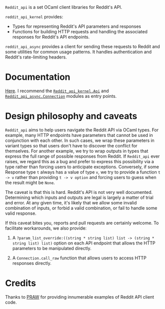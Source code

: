 `Reddit_api` is a set OCaml client libraries for Reddit's API.

`reddit_api_kernel` provides:

* Types for representing Reddit's API parameters and responses
* Functions for building HTTP requests and handling the associated responses
  for Reddit's API endpoints.

`reddit_api_async` provides a client for sending these requests to Reddit and
some utilities for common usage patterns. It handles authentication and
Reddit's rate-limiting headers.

# Documentation

[Here](https://leviroth.github.io/ocaml-reddit-api/). I recommend the
[`Reddit_api_kernel.Api`](https://leviroth.github.io/ocaml-reddit-api/reddit_api_kernel/Reddit_api_kernel/Api/index.html)
and
[`Reddit_api_async.Connection`](https://leviroth.github.io/ocaml-reddit-api/reddit_api_async/Reddit_api_async/Connection/index.html)
modules as entry points.

# Design philosophy and caveats

`Reddit_api` aims to help users navigate the Reddit API via OCaml types. For
example, many HTTP endpoints have parameters that cannot be used in conjunction
with each other. In such cases, we wrap these parameters in variant types so
that users don't have to discover the conflict for themselves. For another
example, we try to wrap outputs in types that express the full range of
possible responses from Reddit. If `Reddit_api` ever raises, we regard this as
a bug and prefer to express this possibility via a type rather than forcing
users to anticipate exceptions. Conversely, if some Response type `t` always
has a value of type `v`, we try to provide a function `t -> v` rather than
providing `t -> v option` and forcing users to guess when the result might be
`None`.

The caveat is that this is hard. Reddit's API is not very well documented.
Determining which inputs and outputs are legal is largely a matter of trial and
error. At any given time, it's likely that we allow some invalid combination of
inputs, or forbid a valid combination, or fail to handle some valid response.

If this caveat bites you, reports and pull requests are certainly welcome. To
facilitate workarounds, we also provide:

1. A `?param_list_override:((string * string list) list -> (string * string
   list) list)` option on each API endpoint that allows the HTTP parameters to
   be manipulated directly.

2. A `Connection.call_raw` function that allows users to access HTTP responses
   directly.

# Credits

Thanks to [PRAW](https://github.com/praw-dev/praw/) for providing innumerable
examples of Reddit API client code.
